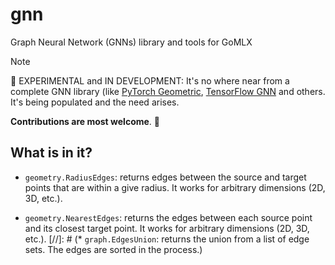 # gnn
Graph Neural Network (GNNs) library and tools for GoMLX

> [!Note]
> 🚧 EXPERIMENTAL and IN DEVELOPMENT: It's no where near from a complete GNN library (like [PyTorch Geometric](https://pytorch-geometric.readthedocs.io/), [TensorFlow GNN](https://github.com/tensorflow/gnn) and others. It's being populated and the need arises.
>
> **Contributions are most welcome**. 🚧

## What is in it?

* `geometry.RadiusEdges`: returns edges between the source and target points that are within a give radius.
  It works for arbitrary dimensions (2D, 3D, etc.).

* `geometry.NearestEdges`: returns the edges between each source point and its closest target point.
  It works for arbitrary dimensions (2D, 3D, etc.).
[//]: # (* `graph.EdgesUnion`: returns the union from a list of edge sets. The edges are sorted in the process.)
